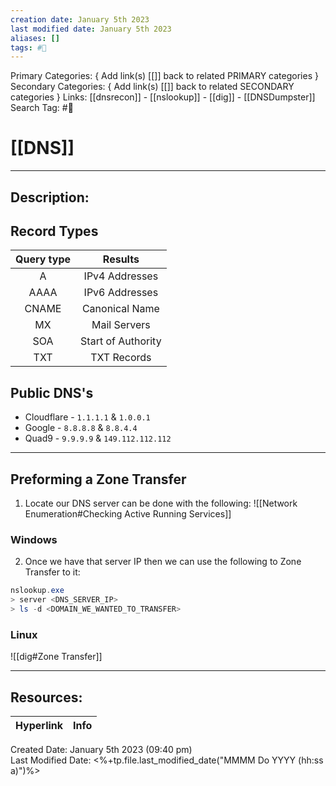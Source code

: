 ```yaml
---
creation date: January 5th 2023
last modified date: January 5th 2023
aliases: []
tags: #📕
---
```


Primary Categories: { Add link(s) [[]] back to related PRIMARY categories }
Secondary Categories:  { Add link(s) [[]] back to related SECONDARY categories }
Links: [[dnsrecon]] - [[nslookup]] - [[dig]] - [[DNSDumpster]]
Search Tag: #📕  

# [[DNS]]  
___

## Description:  


## Record Types
| Query type |      Results       |
|:----------:|:------------------:|
|     A      |   IPv4 Addresses   |
|    AAAA    |   IPv6 Addresses   |
|   CNAME    |   Canonical Name   |
|     MX     |    Mail Servers    |
|    SOA     | Start of Authority |
|    TXT     |    TXT Records     | 


## Public DNS's
- Cloudflare - `1.1.1.1` & `1.0.0.1`
- Google - `8.8.8.8` & `8.8.4.4`
- Quad9 - `9.9.9.9` & `149.112.112.112`

---
## Preforming a Zone Transfer
1. Locate our DNS server can be done with the following: ![[Network Enumeration#Checking Active Running Services]]
### Windows
2. Once we have that server IP then we can use the following to Zone Transfer to it:
```Powershell
nslookup.exe
> server <DNS_SERVER_IP>
> ls -d <DOMAIN_WE_WANTED_TO_TRANSFER>
```

### Linux
![[dig#Zone Transfer]]



___

## Resources:

| Hyperlink | Info |
| --------- | ---- |


Created Date: January 5th 2023 (09:40 pm)  
Last Modified Date: <%+tp.file.last_modified_date("MMMM Do YYYY (hh:ss a)")%>
